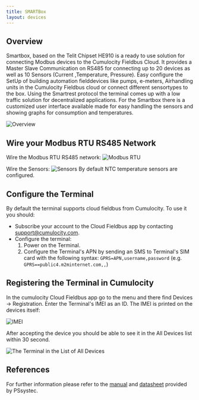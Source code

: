 ```yaml
---
title: SMARTBox
layout: devices
---
```


## Overview

Smartbox, based on the Telit Chipset HE910 is a ready to use solution for connecting Modbus devices to the Cumulocity Fieldbus Cloud. It provides a Master Slave Communication on RS485 for connecting up to 20 devices as well as 10 Sensors (Current ,Temperature, Pressure). Easy configure the SetUp of building automation fielddevices like pumps, e-meters, Airhandling units in the Cumulocity Fieldbus cloud or connect different sensortypes to the box. Using the Smartrest protocol the terminal comes up with a low traffic solution for decentralized applications. For the Smartbox there is a customized user interface available made for easy handling the sensors and showing graphs for consumption and temperatures. 

![Overview](/guides/devices/smartbox/overview.png)

## Wire your Modbus RTU RS485 Network

Wire the Modbus RTU RS485 network: 
![Modbus RTU](/guides/devices/smartbox/modbus.png)

Wire the Sensors:
![Sensors](/guides/devices/smartbox/sensors.png)
By default NTC temperature sensors are configured. 

## Configure the Terminal

By default the terminal supports cloud fieldbus from Cumulocity. To use it you should:
* Subscribe your account to the Cloud Fieldbus app by contacting support@cumulocity.com.
* Configure the terminal:
  1. Power on the Terminal.
  2. Configure the Terminal's APN by sending an SMS to Terminal's SIM card with the following syntax: `GPRS=APN,username,password` (e.g. `GPRS==public4.m2minternet.com,,`)

## Registering the Terminal in Cumulocity

In the cumulocity Cloud Fieldbus app go to the menu and there find Devices -> Registration. Enter the Terminal's IMEI as an ID. The IMEI is printed on the devices itself:

![IMEI](/guides/devices/smartbox-modbus/imei.png)

After accepting the device you should be able to see it in the All Devices list within 30 second.

![The Terminal in the List of All Devices](/guides/devices/smartbox-modbus/terminal-in-all-devices.png)

## References

For further information please refer to the [manual](/guides/devices/smartbox/Manual_Smartbox_29-09-2016.pdf) and [datasheet](/guides/devices/smartbox/Datasheet_Smartbox_29-09-2016.pdf) provided by PSsystec.
